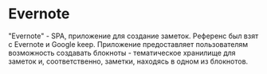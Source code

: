 # Evernote
"Evernote" - SPA, приложение для создание заметок. Референс был взят с Evernote и Google keep. 
Приложение предоставляет пользователям возможность создавать блокноты - тематическое хранилище для заметок и, соответственно, заметки, находясь в одном из блокнотов.
